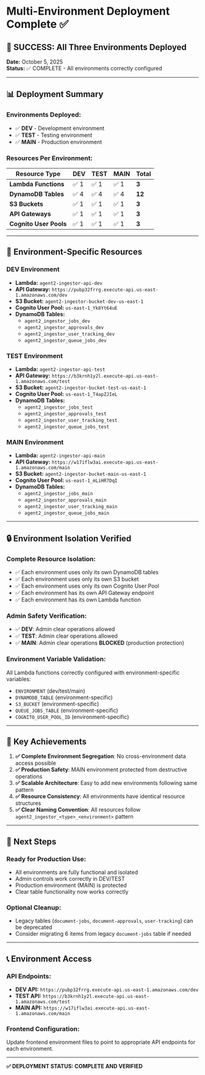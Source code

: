 # Multi-Environment Deployment Complete ✅

## 🎉 SUCCESS: All Three Environments Deployed

**Date:** October 5, 2025  
**Status:** ✅ COMPLETE - All environments correctly configured  

---

## 📊 Deployment Summary

### **Environments Deployed:**
- ✅ **DEV** - Development environment  
- ✅ **TEST** - Testing environment  
- ✅ **MAIN** - Production environment  

### **Resources Per Environment:**

| Resource Type | DEV | TEST | MAIN | Total |
|---------------|-----|------|------|-------|
| **Lambda Functions** | ✅ 1 | ✅ 1 | ✅ 1 | **3** |
| **DynamoDB Tables** | ✅ 4 | ✅ 4 | ✅ 4 | **12** |
| **S3 Buckets** | ✅ 1 | ✅ 1 | ✅ 1 | **3** |
| **API Gateways** | ✅ 1 | ✅ 1 | ✅ 1 | **3** |
| **Cognito User Pools** | ✅ 1 | ✅ 1 | ✅ 1 | **3** |

---

## 🔧 Environment-Specific Resources

### **DEV Environment**
- **Lambda:** `agent2-ingestor-api-dev`
- **API Gateway:** `https://pubp32frrg.execute-api.us-east-1.amazonaws.com/dev`
- **S3 Bucket:** `agent2-ingestor-bucket-dev-us-east-1`
- **Cognito User Pool:** `us-east-1_Yk8Yt64uE`
- **DynamoDB Tables:**
  - `agent2_ingestor_jobs_dev`
  - `agent2_ingestor_approvals_dev`
  - `agent2_ingestor_user_tracking_dev`
  - `agent2_ingestor_queue_jobs_dev`

### **TEST Environment**
- **Lambda:** `agent2-ingestor-api-test`
- **API Gateway:** `https://b3krnh1y2l.execute-api.us-east-1.amazonaws.com/test`
- **S3 Bucket:** `agent2-ingestor-bucket-test-us-east-1`
- **Cognito User Pool:** `us-east-1_T4apZJIeL`
- **DynamoDB Tables:**
  - `agent2_ingestor_jobs_test`
  - `agent2_ingestor_approvals_test`
  - `agent2_ingestor_user_tracking_test`
  - `agent2_ingestor_queue_jobs_test`

### **MAIN Environment**
- **Lambda:** `agent2-ingestor-api-main`
- **API Gateway:** `https://w17iflw3ai.execute-api.us-east-1.amazonaws.com/main`
- **S3 Bucket:** `agent2-ingestor-bucket-main-us-east-1`
- **Cognito User Pool:** `us-east-1_mLiHR7DqI`
- **DynamoDB Tables:**
  - `agent2_ingestor_jobs_main`
  - `agent2_ingestor_approvals_main`
  - `agent2_ingestor_user_tracking_main`
  - `agent2_ingestor_queue_jobs_main`

---

## 🔒 Environment Isolation Verified

### **Complete Resource Isolation:**
- ✅ Each environment uses only its own DynamoDB tables
- ✅ Each environment uses only its own S3 bucket
- ✅ Each environment uses only its own Cognito User Pool
- ✅ Each environment has its own API Gateway endpoint
- ✅ Each environment has its own Lambda function

### **Admin Safety Verification:**
- ✅ **DEV**: Admin clear operations allowed
- ✅ **TEST**: Admin clear operations allowed  
- ✅ **MAIN**: Admin clear operations **BLOCKED** (production protection)

### **Environment Variable Validation:**
All Lambda functions correctly configured with environment-specific variables:
- `ENVIRONMENT` (dev/test/main)
- `DYNAMODB_TABLE` (environment-specific)
- `S3_BUCKET` (environment-specific)
- `QUEUE_JOBS_TABLE` (environment-specific)
- `COGNITO_USER_POOL_ID` (environment-specific)

---

## 🎯 Key Achievements

1. **✅ Complete Environment Segregation**: No cross-environment data access possible
2. **✅ Production Safety**: MAIN environment protected from destructive operations
3. **✅ Scalable Architecture**: Easy to add new environments following same pattern
4. **✅ Resource Consistency**: All environments have identical resource structures
5. **✅ Clear Naming Convention**: All resources follow `agent2_ingestor_<type>_<environment>` pattern

---

## 🚀 Next Steps

### **Ready for Production Use:**
- All environments are fully functional and isolated
- Admin controls work correctly in DEV/TEST
- Production environment (MAIN) is protected
- Clear table functionality now works correctly

### **Optional Cleanup:**
- Legacy tables (`document-jobs`, `document-approvals`, `user-tracking`) can be deprecated
- Consider migrating 6 items from legacy `document-jobs` table if needed

---

## 📞 Environment Access

### **API Endpoints:**
- **DEV API:** `https://pubp32frrg.execute-api.us-east-1.amazonaws.com/dev`
- **TEST API:** `https://b3krnh1y2l.execute-api.us-east-1.amazonaws.com/test`  
- **MAIN API:** `https://w17iflw3ai.execute-api.us-east-1.amazonaws.com/main`

### **Frontend Configuration:**
Update frontend environment files to point to appropriate API endpoints for each environment.

---

**✅ DEPLOYMENT STATUS: COMPLETE AND VERIFIED**